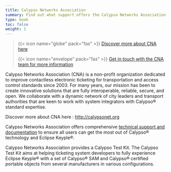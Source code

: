 ```yaml
---
title: Calypso Networks Association
summary: Find out what support offers the Calypso Networks Association team.
type: book
toc: false
weight: 1
---
```


> {{< icon name="globe" pack="fas" >}} [Discover more about CNA here](https://calypsonet.org)
>
> {{< icon name="envelope" pack="fas" >}} [Get in touch with the CNA team for more information](https://calypsonet.org/contact-us/)

Calypso Networks Association (CNA) is a non-profit organization dedicated to improve contactless
electronic ticketing for transportation and access control standards since 2003.
For many years, our mission has been to create innovative solutions that are fully interoperable,
reliable, secure, and open. We collaborate with a dynamic network of city leaders and transport
authorities that are keen to work with system integrators with Calypso® standard expertise.

Discover more about CNA here : http://calypsonet.org

Calypso Networks Association offers comprehensive [technical support and documentation](https://calypsonet.org/technical-support-documentation/)
to ensure all users can get the most out of Calypso® technology and Eclipse Keyple®.

Calypso Networks Association provides a Calypso Test Kit. The Calypso Test Kit aims at helping
ticketing system developers to fully experience Eclipse Keyple® with a set of Calypso® SAM and
Calypso® certified portable objects from several manufacturers in various configurations. 
